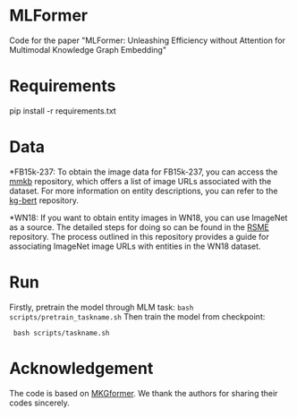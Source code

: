 # MLFormer
Code for the paper "MLFormer: Unleashing Efficiency without Attention for Multimodal Knowledge Graph Embedding"
# Requirements

  pip install -r requirements.txt
  
# Data
  *FB15k-237:
  To obtain the image data for FB15k-237, you can access the [mmkb](https://github.com/mniepert/mmkb) repository, which offers a list of image URLs associated with the dataset. For more information on entity descriptions, you can refer to the [kg-bert](https://github.com/yao8839836/kg-bert) repository.
  
  *WN18:
  If you want to obtain entity images in WN18, you can use ImageNet as a source. The detailed steps for doing so can be found in the [RSME](https://github.com/wangmengsd/RSME) repository. The process outlined in this repository provides a guide for associating ImageNet image URLs with entities in the WN18 dataset.
  
# Run
  Firstly, pretrain the model through MLM task:
    ```
    bash scripts/pretrain_taskname.sh
    ```
  Then train the model from checkpoint:
   ```
    bash scripts/taskname.sh
   ```
# Acknowledgement
  The code is based on [MKGformer](https://github.com/zjunlp/MKGformer). We thank the authors for sharing their codes sincerely.
